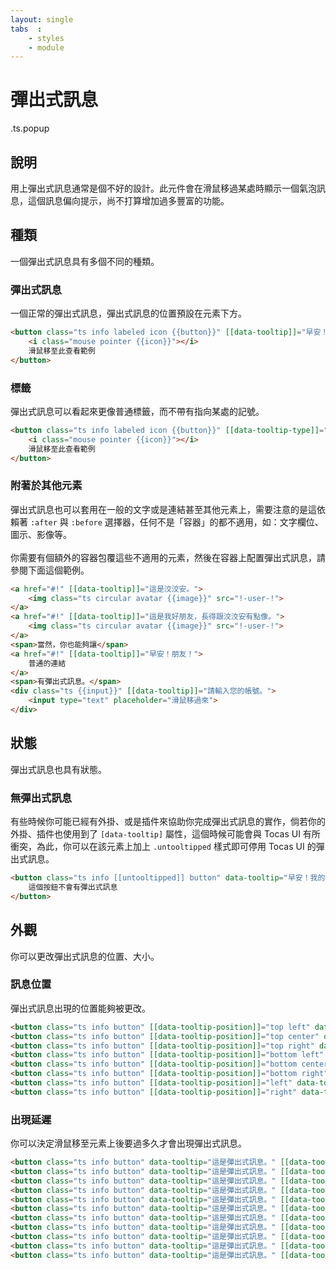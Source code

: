 ```yaml
---
layout: single
tabs  :
    - styles
    - module
---
```


# 彈出式訊息

.ts.popup

## 說明

用上彈出式訊息通常是個不好的設計。此元件會在滑鼠移過某處時顯示一個氣泡訊息，這個訊息偏向提示，尚不打算增加過多豐富的功能。

## 種類

一個彈出式訊息具有多個不同的種類。

### 彈出式訊息

一個正常的彈出式訊息，彈出式訊息的位置預設在元素下方。

```html
<button class="ts info labeled icon {{button}}" [[data-tooltip]]="早安！我的朋友！你欠錢沒還！">
    <i class="mouse pointer {{icon}}"></i>
    滑鼠移至此查看範例
</button>
```

### 標籤

彈出式訊息可以看起來更像普通標籤，而不帶有指向某處的記號。

```html
<button class="ts info labeled icon {{button}}" [[data-tooltip-type]]="label" data-tooltip="這個彈出式訊息沒有箭頭，像普通標籤。">
    <i class="mouse pointer {{icon}}"></i>
    滑鼠移至此查看範例
</button>
```

### 附著於其他元素

彈出式訊息也可以套用在一般的文字或是連結甚至其他元素上，需要注意的是這依賴著 `:after` 與 `:before` 選擇器，任何不是「容器」的都不適用，如：文字欄位、圖示、影像等。
<br><br>
你需要有個額外的容器包覆這些不適用的元素，然後在容器上配置彈出式訊息，請參閱下面這個範例。


```html
<a href="#!" [[data-tooltip]]="這是洨洨安。">
    <img class="ts circular avatar {{image}}" src="!-user-!">
</a>
<a href="#!" [[data-tooltip]]="這是我好朋友，長得跟洨洨安有點像。">
    <img class="ts circular avatar {{image}}" src="!-user-!">
</a>
<span>當然，你也能夠讓</span>
<a href="#!" [[data-tooltip]]="早安！朋友！">
    普通的連結
</a>
<span>有彈出式訊息。</span>
<div class="ts {{input}}" [[data-tooltip]]="請輸入您的帳號。">
    <input type="text" placeholder="滑鼠移過來">
</div>
```

## 狀態

彈出式訊息也具有狀態。

### 無彈出式訊息

有些時候你可能已經有外掛、或是插件來協助你完成彈出式訊息的實作，倘若你的外掛、插件也使用到了 `[data-tooltip]` 屬性，這個時候可能會與 Tocas UI 有所衝突，為此，你可以在該元素上加上 `.untooltipped` 樣式即可停用 Tocas UI 的彈出式訊息。


```html
<button class="ts info [[untooltipped]] button" data-tooltip="早安！我的朋友！你欠錢沒還！">
    這個按鈕不會有彈出式訊息
</button>
```

## 外觀

你可以更改彈出式訊息的位置、大小。

### 訊息位置

彈出式訊息出現的位置能夠被更改。

```html
<button class="ts info button" [[data-tooltip-position]]="top left" data-tooltip="這是彈出式訊息。">上面左邊</button>
<button class="ts info button" [[data-tooltip-position]]="top center" data-tooltip="這是彈出式訊息。">上面中間</button>
<button class="ts info button" [[data-tooltip-position]]="top right" data-tooltip="這是彈出式訊息。">上面右邊</button>
<button class="ts info button" [[data-tooltip-position]]="bottom left" data-tooltip="這是彈出式訊息。">下面左邊</button>
<button class="ts info button" [[data-tooltip-position]]="bottom center" data-tooltip="這是彈出式訊息。">下面中間</button>
<button class="ts info button" [[data-tooltip-position]]="bottom right" data-tooltip="這是彈出式訊息。">下面右邊</button>
<button class="ts info button" [[data-tooltip-position]]="left" data-tooltip="這是彈出式訊息。">左邊</button>
<button class="ts info button" [[data-tooltip-position]]="right" data-tooltip="這是彈出式訊息。">右邊</button>
```

### 出現延遲

你可以決定滑鼠移至元素上後要過多久才會出現彈出式訊息。

```html
<button class="ts info button" data-tooltip="這是彈出式訊息。" [[data-tooltip-delay]]="disabled">停用延遲</button>
<button class="ts info button" data-tooltip="這是彈出式訊息。" [[data-tooltip-delay]]="0.1">0.1 秒</button>
<button class="ts info button" data-tooltip="這是彈出式訊息。" [[data-tooltip-delay]]="0.2">0.2 秒</button>
<button class="ts info button" data-tooltip="這是彈出式訊息。" [[data-tooltip-delay]]="0.3">0.3 秒</button>
<button class="ts info button" data-tooltip="這是彈出式訊息。" [[data-tooltip-delay]]="0.4">0.4 秒</button>
<button class="ts info button" data-tooltip="這是彈出式訊息。" [[data-tooltip-delay]]="0.5">0.5 秒</button>
<button class="ts info button" data-tooltip="這是彈出式訊息。" [[data-tooltip-delay]]="1">1 秒</button>
<button class="ts info button" data-tooltip="這是彈出式訊息。" [[data-tooltip-delay]]="2">2 秒</button>
<button class="ts info button" data-tooltip="這是彈出式訊息。" [[data-tooltip-delay]]="3">3 秒</button>
<button class="ts info button" data-tooltip="這是彈出式訊息。" [[data-tooltip-delay]]="4">4 秒</button>
<button class="ts info button" data-tooltip="這是彈出式訊息。" [[data-tooltip-delay]]="5">5 秒</button>
```